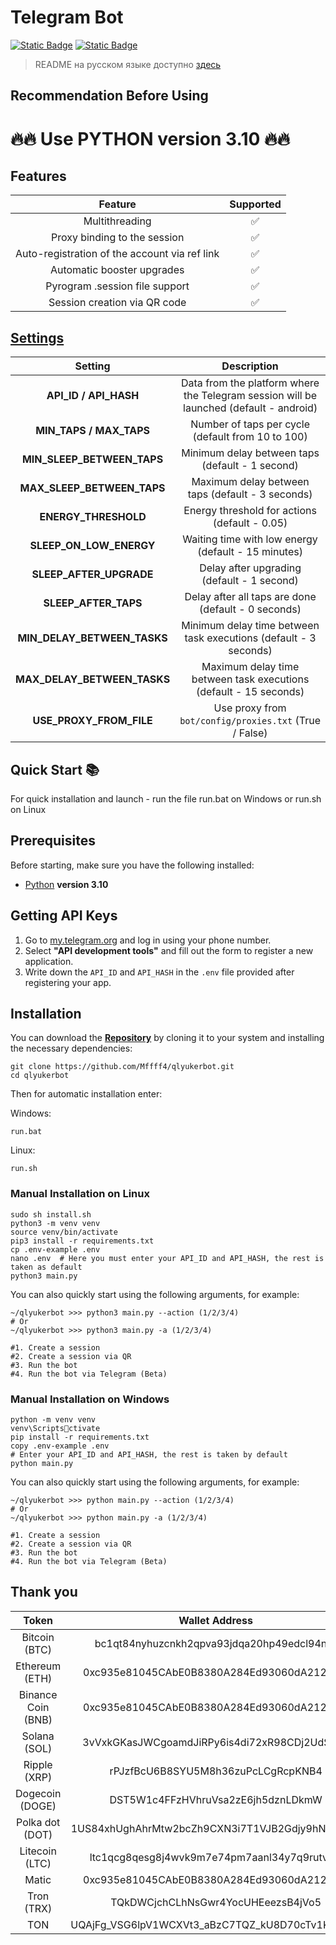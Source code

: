 

# Telegram Bot

[![Static Badge](https://img.shields.io/badge/Telegram-Link_to_bot-Link?style=for-the-badge&logo=Telegram&logoColor=white&logoSize=auto&color=blue)](https://t.me/qlyukerbot/start?startapp=bro-228618799)
[![Static Badge](https://img.shields.io/badge/Telegram-Link_to_my_channel-Link?style=for-the-badge&logo=Telegram&logoColor=white&logoSize=auto&color=blue)](https://t.me/+ap1Yd23CiuVkOTEy)
> README на русском языке доступно [здесь](README.md)

## Recommendation Before Using

# 🔥🔥 Use PYTHON version 3.10 🔥🔥

## Features
|                    Feature                     |   Supported    |
|:----------------------------------------------:|:--------------:|
|                 Multithreading                 |       ✅        |
|        Proxy binding to the session            |       ✅        |
| Auto-registration of the account via ref link  |       ✅        |
|      Automatic booster upgrades                |       ✅        |
|      Pyrogram .session file support            |       ✅        |
|     Session creation via QR code               |       ✅        |


## [Settings](https://github.com/Mffff4/qlyukerbot/blob/main/.env-example/)
|        Setting           |                                     Description                                      |
|:------------------------:|:------------------------------------------------------------------------------------:|
|    **API_ID / API_HASH**  | Data from the platform where the Telegram session will be launched (default - android) |
|  **MIN_TAPS / MAX_TAPS**  |        Number of taps per cycle (default from 10 to 100)                              |
| **MIN_SLEEP_BETWEEN_TAPS**|     Minimum delay between taps (default - 1 second)                                  |
| **MAX_SLEEP_BETWEEN_TAPS**|     Maximum delay between taps (default - 3 seconds)                                 |
|   **ENERGY_THRESHOLD**    |        Energy threshold for actions (default - 0.05)                                 |
|   **SLEEP_ON_LOW_ENERGY** |     Waiting time with low energy (default - 15 minutes)                              |
|   **SLEEP_AFTER_UPGRADE** |     Delay after upgrading (default - 1 second)                                       |
|   **SLEEP_AFTER_TAPS**    |     Delay after all taps are done (default - 0 seconds)                              |
|         **MIN_DELAY_BETWEEN_TASKS**          |       Minimum delay time between task executions (default - 3 seconds)       |
|         **MAX_DELAY_BETWEEN_TASKS**          |       Maximum delay time between task executions (default - 15 seconds) 
| **USE_PROXY_FROM_FILE**   |     Use proxy from `bot/config/proxies.txt` (True / False)                           |


## Quick Start 📚

For quick installation and launch - run the file run.bat on Windows or run.sh on Linux

## Prerequisites
Before starting, make sure you have the following installed:
- [Python](https://www.python.org/downloads/) **version 3.10**

## Getting API Keys
1. Go to [my.telegram.org](https://my.telegram.org) and log in using your phone number.
2. Select **"API development tools"** and fill out the form to register a new application.
3. Write down the `API_ID` and `API_HASH` in the `.env` file provided after registering your app.

## Installation
You can download the [**Repository**](https://github.com/Mffff4/qlyukerbot.git) by cloning it to your system and installing the necessary dependencies:
```shell
git clone https://github.com/Mffff4/qlyukerbot.git
cd qlyukerbot
```

Then for automatic installation enter:

Windows:
```shell
run.bat
```

Linux:
```shell
run.sh
```

### Manual Installation on Linux
```shell
sudo sh install.sh
python3 -m venv venv
source venv/bin/activate
pip3 install -r requirements.txt
cp .env-example .env
nano .env  # Here you must enter your API_ID and API_HASH, the rest is taken as default
python3 main.py
```

You can also quickly start using the following arguments, for example:
```shell
~/qlyukerbot >>> python3 main.py --action (1/2/3/4)
# Or
~/qlyukerbot >>> python3 main.py -a (1/2/3/4)

#1. Create a session
#2. Create a session via QR
#3. Run the bot
#4. Run the bot via Telegram (Beta)
```

### Manual Installation on Windows
```shell
python -m venv venv
venv\Scriptsctivate
pip install -r requirements.txt
copy .env-example .env
# Enter your API_ID and API_HASH, the rest is taken by default
python main.py
```

You can also quickly start using the following arguments, for example:
```shell
~/qlyukerbot >>> python main.py --action (1/2/3/4)
# Or
~/qlyukerbot >>> python main.py -a (1/2/3/4)

#1. Create a session
#2. Create a session via QR
#3. Run the bot
#4. Run the bot via Telegram (Beta)
```
## Thank you  
| Token | Wallet Address |
|:----------------------------------------------:|:--------------:|
| Bitcoin (BTC)|bc1qt84nyhuzcnkh2qpva93jdqa20hp49edcl94nf6| 
|Ethereum (ETH)|0xc935e81045CAbE0B8380A284Ed93060dA212fa83| 
|Binance Coin (BNB)|0xc935e81045CAbE0B8380A284Ed93060dA212fa83| 
|Solana (SOL)|3vVxkGKasJWCgoamdJiRPy6is4di72xR98CDj2UdS1BE| 
|Ripple (XRP)|rPJzfBcU6B8SYU5M8h36zuPcLCgRcpKNB4| 
|Dogecoin (DOGE)|DST5W1c4FFzHVhruVsa2zE6jh5dznLDkmW| 
|Polka dot (DOT)|1US84xhUghAhrMtw2bcZh9CXN3i7T1VJB2Gdjy9hNjR3K71| 
|Litecoin (LTC)|ltc1qcg8qesg8j4wvk9m7e74pm7aanl34y7q9rutvwu| 
|Matic|0xc935e81045CAbE0B8380A284Ed93060dA212fa83| 
|Tron (TRX)|TQkDWCjchCLhNsGwr4YocUHEeezsB4jVo5| 
|TON|UQAjFg_VSG6lpV1WCXVt3_aBzC7TQZ_kU8D70cTv1KeiVq4_|
